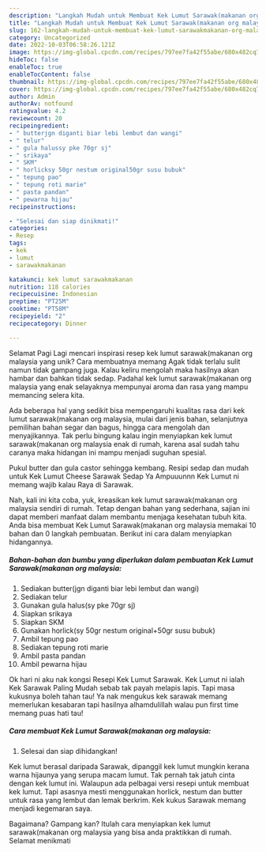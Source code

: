 ```yaml
---
description: "Langkah Mudah untuk Membuat Kek Lumut Sarawak(makanan org malaysia yang Lezat Sekali, Mantap"
title: "Langkah Mudah untuk Membuat Kek Lumut Sarawak(makanan org malaysia yang Lezat Sekali, Mantap"
slug: 162-langkah-mudah-untuk-membuat-kek-lumut-sarawakmakanan-org-malaysia-yang-lezat-sekali-mantap
category: Uncategorized
date: 2022-10-03T06:58:26.121Z
image: https://img-global.cpcdn.com/recipes/797ee7fa42f55abe/680x482cq70/kek-lumut-sarawakmakanan-org-malaysia-foto-resep-utama.jpg
hideToc: false
enableToc: true
enableTocContent: false
thumbnail: https://img-global.cpcdn.com/recipes/797ee7fa42f55abe/680x482cq70/kek-lumut-sarawakmakanan-org-malaysia-foto-resep-utama.jpg
cover: https://img-global.cpcdn.com/recipes/797ee7fa42f55abe/680x482cq70/kek-lumut-sarawakmakanan-org-malaysia-foto-resep-utama.jpg
author: Admin
authorAv: notfound
ratingvalue: 4.2
reviewcount: 20
recipeingredient:
- " butterjgn diganti biar lebi lembut dan wangi"
- " telur"
- " gula halussy pke 70gr sj"
- " srikaya"
- " SKM"
- " horlicksy 50gr nestum original50gr susu bubuk"
- " tepung pao"
- " tepung roti marie"
- " pasta pandan"
- " pewarna hijau"
recipeinstructions:

- "Selesai dan siap dinikmati!"
categories:
- Resep
tags:
- kek
- lumut
- sarawakmakanan

katakunci: kek lumut sarawakmakanan 
nutrition: 118 calories
recipecuisine: Indonesian
preptime: "PT25M"
cooktime: "PT58M"
recipeyield: "2"
recipecategory: Dinner

---
```



Selamat Pagi Lagi mencari inspirasi resep kek lumut sarawak(makanan org malaysia yang unik? Cara membuatnya memang Agak tidak terlalu sulit namun tidak gampang juga. Kalau keliru mengolah maka hasilnya akan hambar dan bahkan tidak sedap. Padahal kek lumut sarawak(makanan org malaysia yang enak selayaknya mempunyai aroma dan rasa yang mampu memancing selera kita.


Ada beberapa hal yang sedikit bisa mempengaruhi kualitas rasa dari kek lumut sarawak(makanan org malaysia, mulai dari jenis bahan, selanjutnya pemilihan bahan segar dan bagus, hingga cara mengolah dan menyajikannya. Tak perlu bingung kalau ingin menyiapkan kek lumut sarawak(makanan org malaysia enak di rumah, karena asal sudah tahu caranya maka hidangan ini mampu menjadi suguhan spesial.

Pukul butter dan gula castor sehingga kembang. Resipi sedap dan mudah untuk Kek Lumut Cheese Sarawak Sedap Ya Ampuuunnn Kek Lumut ni memang wajib kalau Raya di Sarawak.


Nah, kali ini kita coba, yuk, kreasikan kek lumut sarawak(makanan org malaysia sendiri di rumah. Tetap dengan bahan yang sederhana, sajian ini dapat memberi manfaat dalam membantu menjaga kesehatan tubuh kita. Anda bisa membuat Kek Lumut Sarawak(makanan org malaysia memakai 10 bahan dan 0 langkah pembuatan. Berikut ini cara dalam menyiapkan hidangannya.

<!--inarticleads1-->

##### Bahan-bahan dan bumbu yang diperlukan dalam pembuatan Kek Lumut Sarawak(makanan org malaysia:

1. Sediakan  butter(jgn diganti biar lebi lembut dan wangi)
1. Sediakan  telur
1. Gunakan  gula halus(sy pke 70gr sj)
1. Siapkan  srikaya
1. Siapkan  SKM
1. Gunakan  horlick(sy 50gr nestum original+50gr susu bubuk)
1. Ambil  tepung pao
1. Sediakan  tepung roti marie
1. Ambil  pasta pandan
1. Ambil  pewarna hijau


Ok hari ni aku nak kongsi Resepi Kek Lumut Sarawak. Kek Lumut ni ialah Kek Sarawak Paling Mudah sebab tak payah melapis lapis. Tapi masa kukusnya boleh tahan tau! Ya nak mengukus kek sarawak memang memerlukan kesabaran tapi hasilnya alhamdulillah walau pun first time memang puas hati tau! 

<!--inarticleads2-->

##### Cara membuat Kek Lumut Sarawak(makanan org malaysia:


1. Selesai dan siap dihidangkan!

Kek lumut berasal daripada Sarawak, dipanggil kek lumut mungkin kerana warna hijaunya yang serupa macam lumut. Tak pernah tak jatuh cinta dengan kek lumut ini. Walaupun ada pelbagai versi resepi untuk membuat kek lumut. Tapi asasnya mesti menggunakan horlick, nestum dan butter untuk rasa yang lembut dan lemak berkrim. Kek kukus Sarawak memang menjadi kegemaran saya. 

Bagaimana? Gampang kan? Itulah cara menyiapkan kek lumut sarawak(makanan org malaysia yang bisa anda praktikkan di rumah. Selamat menikmati
